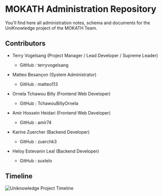# MOKATH Administration Repository

You'll find here all administration notes, schema and documents for the UniKnowledge project of the MOKATH Team.

## Contributors

* Terry Vogelsang (Project Manager / Lead Developer / Supreme Leader)

	* GitHub : terryvogelsang

* Matteo Besançon (System Administrator)

	* GitHub : matteo113

* Ornela Tchawou Billy (Frontend Web Developer)

	* GitHub : TchawouBillyOrnela

* Amir Hossein Heidari (Frontend Web Developer)

	* GitHub : amir74

* Karine Zuercher (Backend Developer)

	* GitHub : zuerchk3

* Heloy Estevanin Leal (Backend Developer)

	* GitHub : suxlelo

## Timeline

![Uniknowledge Project Timeline](https://raw.githubusercontent.com/unige-pinfo-2018/MOKATH-Admin/master/docs/organisation/timeline.png)
